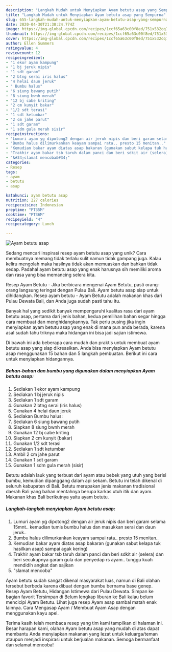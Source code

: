 ```yaml
---
description: "Langkah Mudah untuk Menyiapkan Ayam betutu asap yang Sempurna"
title: "Langkah Mudah untuk Menyiapkan Ayam betutu asap yang Sempurna"
slug: 655-langkah-mudah-untuk-menyiapkan-ayam-betutu-asap-yang-sempurna
date: 2020-04-30T21:30:24.774Z
image: https://img-global.cpcdn.com/recipes/1ccf65a63c00f8ed/751x532cq70/ayam-betutu-asap-foto-resep-utama.jpg
thumbnail: https://img-global.cpcdn.com/recipes/1ccf65a63c00f8ed/751x532cq70/ayam-betutu-asap-foto-resep-utama.jpg
cover: https://img-global.cpcdn.com/recipes/1ccf65a63c00f8ed/751x532cq70/ayam-betutu-asap-foto-resep-utama.jpg
author: Ellen Summers
ratingvalue: 4
reviewcount: 12
recipeingredient:
- "1 ekor ayam kampung"
- "1 bj jeruk nipis"
- "1 sdt garam"
- "2 btng serai iris halus"
- "4 helai daun jeruk"
- " Bumbu halus"
- "6 siung bawang putih"
- "8 siung bwnh merah"
- "12 bj cabe kriting"
- "2 cm kunyit bakar"
- "1/2 sdt terasi"
- "1 sdt ketumbar"
- "2 cm jahe parut"
- "1 sdt garam"
- "1 sdm gula merah sisir"
recipeinstructions:
- "Lumuri ayam yg dipotong2 dengan air jeruk nipis dan beri garam selama 15mnt.. kemudian tumis bumbu halus dan masukkan serai dan daun jeruk.."
- "Bumbu halus dilimurkankan keayam sampai rata.. presto 15 menitan.."
- "Kemudian bakar ayam diatas asap bakaran (gunakan sabut kelapa tuk hasilkan asap) sampai agak kering)"
- "Trakhir ayam bakar tsb taruh dalam panci dan beri sdkit air (selera) dan beri secukupnya garam gula dan penyedap rs ayam.. tunggu kuah mendidih angkat dan sajikan"
- "&#34;slamat mencoba&#34;"
categories:
- Resep
tags:
- ayam
- betutu
- asap

katakunci: ayam betutu asap 
nutrition: 227 calories
recipecuisine: Indonesian
preptime: "PT35M"
cooktime: "PT36M"
recipeyield: "4"
recipecategory: Lunch

---
```



![Ayam betutu asap](https://img-global.cpcdn.com/recipes/1ccf65a63c00f8ed/751x532cq70/ayam-betutu-asap-foto-resep-utama.jpg)

Sedang mencari inspirasi resep ayam betutu asap yang unik? Cara membuatnya memang tidak terlalu sulit namun tidak gampang juga. Kalau keliru mengolah maka hasilnya tidak akan memuaskan dan bahkan tidak sedap. Padahal ayam betutu asap yang enak harusnya sih memiliki aroma dan rasa yang bisa memancing selera kita.

Resep Ayam Betutu - Jika berbicara mengenai Ayam Betutu, pasti orang-orang langsung teringat dengan Pulau Bali. Ayam betutu asap siap untuk dihidangkan. Resep ayam betutu - Ayam Betutu adalah makanan khas dari Pulau Dewata Bali, dan Anda juga sudah pasti tahu itu.

Banyak hal yang sedikit banyak mempengaruhi kualitas rasa dari ayam betutu asap, pertama dari jenis bahan, kedua pemilihan bahan segar hingga cara membuat dan menghidangkannya. Tak perlu pusing jika ingin menyiapkan ayam betutu asap yang enak di mana pun anda berada, karena asal sudah tahu triknya maka hidangan ini bisa jadi sajian istimewa.


Di bawah ini ada beberapa cara mudah dan praktis untuk membuat ayam betutu asap yang siap dikreasikan. Anda bisa menyiapkan Ayam betutu asap menggunakan 15 bahan dan 5 langkah pembuatan. Berikut ini cara untuk menyiapkan hidangannya.

<!--inarticleads1-->

##### Bahan-bahan dan bumbu yang digunakan dalam menyiapkan Ayam betutu asap:

1. Sediakan 1 ekor ayam kampung
1. Sediakan 1 bj jeruk nipis
1. Sediakan 1 sdt garam
1. Gunakan 2 btng serai (iris halus)
1. Gunakan 4 helai daun jeruk
1. Sediakan  Bumbu halus:
1. Sediakan 6 siung bawang putih
1. Siapkan 8 siung bwnh merah
1. Gunakan 12 bj cabe kriting
1. Siapkan 2 cm kunyit (bakar)
1. Gunakan 1/2 sdt terasi
1. Sediakan 1 sdt ketumbar
1. Ambil 2 cm jahe parut
1. Gunakan 1 sdt garam
1. Gunakan 1 sdm gula merah (sisir)


Betutu adalah lauk yang terbuat dari ayam atau bebek yang utuh yang berisi bumbu, kemudian dipanggang dalam api sekam. Betutu ini telah dikenal di seluruh kabupaten di Bali. Betutu merupakan jenis makanan tradisional daerah Bali yang bahan mentahnya berupa karkas utuh itik dan ayam. Makanan khas Bali berikutnya yaitu ayam betutu. 

<!--inarticleads2-->

##### Langkah-langkah menyiapkan Ayam betutu asap:

1. Lumuri ayam yg dipotong2 dengan air jeruk nipis dan beri garam selama 15mnt.. kemudian tumis bumbu halus dan masukkan serai dan daun jeruk..
1. Bumbu halus dilimurkankan keayam sampai rata.. presto 15 menitan..
1. Kemudian bakar ayam diatas asap bakaran (gunakan sabut kelapa tuk hasilkan asap) sampai agak kering)
1. Trakhir ayam bakar tsb taruh dalam panci dan beri sdkit air (selera) dan beri secukupnya garam gula dan penyedap rs ayam.. tunggu kuah mendidih angkat dan sajikan
1. &#34;slamat mencoba&#34;


Ayam betutu sudah sangat dikenal masyarakat luas, namun di Bali olahan tersebut berbeda karena dibuat dengan bumbu bernama base genep. Resep Ayam Betutu, Hidangan Istimewa dari Pulau Dewata. Simpan ke bagian favorit Tersimpan di Belum lengkap liburan ke Bali kalau belum mencicipi Ayam Betutu. Lihat juga resep Ayam asap sambal matah enak lainnya. Cara Mengasap Ayam / Membuat Ayam Asap dengan menggunakan kayu apel. 

Terima kasih telah membaca resep yang tim kami tampilkan di halaman ini. Besar harapan kami, olahan Ayam betutu asap yang mudah di atas dapat membantu Anda menyiapkan makanan yang lezat untuk keluarga/teman ataupun menjadi inspirasi untuk berjualan makanan. Semoga bermanfaat dan selamat mencoba!
